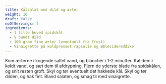 ```yaml
---
title: Kålsalat med dild og ærter
weight: 10
draft: false
noOfServings: 4
ingredients:
  - 1 lille hoved spidskål
  - ½ bundt dild
  - 100 gram fine ærter (eventuelt fra frost)
  - Vinaigrette på koldpresset rapsolie og æblecidereddike
---
```


Kom ærterne i kogende saltet vand, og blanchér i 1-2 minutter. Køl dem i
koldt vand, og sæt dem til afdrypning. Fjern de yderste blade fra
spidskålen, og snit resten groft. Skyl og tør eventuelt det hakkede kål.
Skyl og tør dilden, og hak fint. Bland salaten, og smag til med
vinaigrette.

